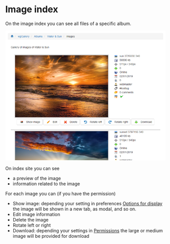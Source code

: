 # Image index

On the image index you can see all files of a specific album.

![](../../.gitbook/assets/imageindex1.png)

On index site you can see 

* a preview of the image
* information related to the image

For each image you can \(if you have the permission\)

* Show image: depending your setting in preferences [Options for display](../preferences/options-for-display.md) the image will be shown in a new tab, as modal, and so on.
* Edit image information
* Delete the image
* Rotate left or right
* Download: depending your settings in [Permissions](https://app.gitbook.com/@xoops/s/wggallery-tutorial/~/edit/drafts/-Lsp6ZJlrSkVXk5zy3up/english/administration-menu/permissions) the large or medium image will be provided for download



